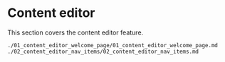 # Content editor

This section covers the content editor feature.

```{toctree}
./01_content_editor_welcome_page/01_content_editor_welcome_page.md
./02_content_editor_nav_items/02_content_editor_nav_items.md
```
